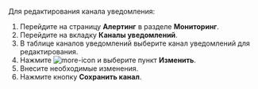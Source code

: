 Для редактирования канала уведомления:

1. Перейдите на страницу **Алертинг** в разделе **Мониторинг**.
1. Перейдите на вкладку **Каналы уведомлений**.
2. В таблице каналов уведомлений выберите канал уведомлений для редактирования.
3. Нажмите ![more-icon](/ru/assets/more-icon.svg "inline") и выберите пункт **Изменить**.
4. Внесите необходимые изменения.
5. Нажмите кнопку **Сохранить канал**.
